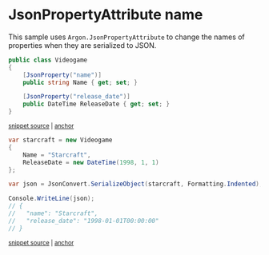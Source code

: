 # JsonPropertyAttribute name

This sample uses `Argon.JsonPropertyAttribute` to change the names of properties when they are serialized to JSON.

<!-- snippet: JsonPropertyNameTypes -->
<a id='snippet-jsonpropertynametypes'></a>
```cs
public class Videogame
{
    [JsonProperty("name")]
    public string Name { get; set; }

    [JsonProperty("release_date")]
    public DateTime ReleaseDate { get; set; }
}
```
<sup><a href='/src/Tests/Documentation/Samples/Serializer/JsonPropertyName.cs#L30-L39' title='Snippet source file'>snippet source</a> | <a href='#snippet-jsonpropertynametypes' title='Start of snippet'>anchor</a></sup>
<!-- endSnippet -->

<!-- snippet: JsonPropertyNameUsage -->
<a id='snippet-jsonpropertynameusage'></a>
```cs
var starcraft = new Videogame
{
    Name = "Starcraft",
    ReleaseDate = new DateTime(1998, 1, 1)
};

var json = JsonConvert.SerializeObject(starcraft, Formatting.Indented);

Console.WriteLine(json);
// {
//   "name": "Starcraft",
//   "release_date": "1998-01-01T00:00:00"
// }
```
<sup><a href='/src/Tests/Documentation/Samples/Serializer/JsonPropertyName.cs#L44-L58' title='Snippet source file'>snippet source</a> | <a href='#snippet-jsonpropertynameusage' title='Start of snippet'>anchor</a></sup>
<!-- endSnippet -->
